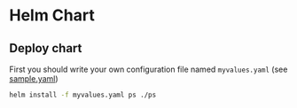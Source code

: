 # Helm Chart

## Deploy chart

First you should write your own configuration file named `myvalues.yaml` (see [sample.yaml](./sample.yaml))

```bash
helm install -f myvalues.yaml ps ./ps
```
